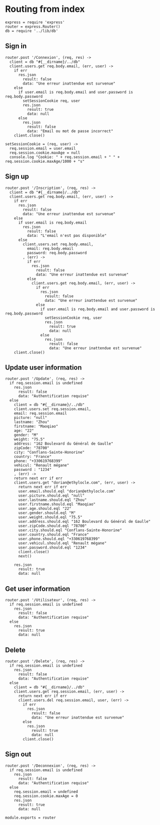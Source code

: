 # Routing from index

    express = require 'express'
    router = express.Router()
    db = require '../lib/db'

## Sign in

    router.post '/Connexion', (req, res) ->
      client = db "#{__dirname}/../db"
      client.users.get req.body.email, (err, user) ->
        if err
          res.json
            result: false
            data: "Une erreur inattendue est survenue"
        else
          if user.email is req.body.email and user.password is req.body.password
            setSessionCookie req, user
            res.json
              result: true
              data: null
          else
            res.json
              result: false
              data: "Email ou mot de passe incorrect"
        client.close()

    setSessionCookie = (req, user) ->
      req.session.email = user.email
      req.session.cookie.maxAge = null
      console.log "Cookie: " + req.session.email + " " + req.session.cookie.maxAge/1000 + "s"

## Sign up

    router.post '/Inscription', (req, res) ->
      client = db "#{__dirname}/../db"
      client.users.get req.body.email, (err, user) ->
        if err
          res.json
            result: false
            data: "Une erreur inattendue est survenue"
        else
          if user.email is req.body.email
            res.json
              result: false
              data: "L'email n'est pas disponible"
          else
            client.users.set req.body.email,
              email: req.body.email
              password: req.body.password
            , (err) ->
              if err
                res.json
                  result: false
                  data: "Une erreur inattendue est survenue"
              else
                client.users.get req.body.email, (err, user) ->
                  if err
                    res.json
                      result: false
                      data: "Une erreur inattendue est survenue"
                  else
                    if user.email is req.body.email and user.password is req.body.password
                      setSessionCookie req, user
                      res.json
                        result: true
                        data: null
                    else
                      res.json
                        result: false
                        data: "Une erreur inattendue est survenue"
        client.close()

## Update user information

    router.post '/Update', (req, res) ->
      if req.session.email is undefined
        res.json
          result: false
          data: "Authentification requise"
      else
        client = db "#{__dirname}/../db"
        client.users.set req.session.email,
        email: req.session.email
        picture: "null"
        lastname: "Zhou"
        firstname: "Maoqiao"
        age: "22"
        gender: "M"
        weight: "75.5"
        address: "162 Boulevard du Général de Gaulle"
        zipCode: "78700"
        city: "Conflans-Sainte-Honorine"
        country: "France"
        phone: "+330619768399"
        vehicul: "Renault mégane"
        password : "1234"
        , (err) ->
        return next err if err
        client.users.get "dorian@ethylocle.com", (err, user) ->
          return next err if err
          user.email.should.eql "dorian@ethylocle.com"
          user.picture.should.eql "null"
          user.lastname.should.eql "Zhou"
          user.firstname.should.eql "Maoqiao"
          user.age.should.eql "22"
          user.gender.should.eql "M"
          user.weight.should.eql "75.5"
          user.address.should.eql "162 Boulevard du Général de Gaulle"
          user.zipCode.should.eql "78700"
          user.city.should.eql "Conflans-Sainte-Honorine"
          user.country.should.eql "France"
          user.phone.should.eql "+330619768399"
          user.vehicul.should.eql "Renault mégane"
          user.password.should.eql "1234"
          client.close()
          next()

        res.json
          result: true
          data: null

## Get user information

    router.post '/Utilisateur', (req, res) ->
      if req.session.email is undefined
        res.json
          result: false
          data: "Authentification requise"
      else
        res.json
          result: true
          data: null

## Delete

    router.post '/Delete', (req, res) ->
      if req.session.email is undefined
        res.json
          result: false
          data: "Authentification requise"
      else
        client = db "#{__dirname}/../db"
        client.users.get req.session.email, (err, user) ->
          return next err if err
          client.users.del req.session.email, user, (err) ->
            if err
              res.json
                result: false
                data: "Une erreur inattendue est survenue"
            else
              res.json
                result: true
                data: null
            client.close()

## Sign out

    router.post '/Deconnexion', (req, res) ->
      if req.session.email is undefined
        res.json
          result: false
          data: "Authentification requise"
      else
        req.session.email = undefined
        req.session.cookie.maxAge = 0
        res.json
          result: true
          data: null

    module.exports = router
